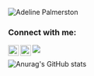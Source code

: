 ![Adeline Palmerston](https://user-images.githubusercontent.com/47665779/179788019-1c4666f1-b8cc-4762-9893-871c25c244ae.png)

### Connect with me:

[<img align="left" alt="codeSTACKr | LinkedIn" width="22px" src="https://cdn.jsdelivr.net/npm/simple-icons@v3/icons/linkedin.svg" />][linkedin]
[<img align="left" alt="codeSTACKr | Instagram" width="22px" src="https://cdn.jsdelivr.net/npm/simple-icons@v3/icons/instagram.svg" />][instagram]



[instagram]: https://www.instagram.com/ttarumar
[linkedin]: https://www.linkedin.com/in/ttarumar
![](https://komarev.com/ghpvc/?username=TTarumar)

![Anurag's GitHub stats](https://github-readme-stats.vercel.app/api?username=TTarumar&title_color=1e5a66&text_color=059995&icon_color=1e5a66&show_icons=true&include_all_commits=true)
